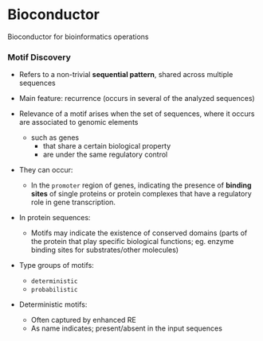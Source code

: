 # Bioconductor
Bioconductor for bioinformatics operations


### Motif Discovery

- Refers to a non-trivial **sequential pattern**, shared across multiple sequences
- Main feature: recurrence (occurs in several of the analyzed sequences)
- Relevance of a motif arises when the set of sequences, where it occurs are associated to genomic elements 
  - such as genes
    - that share a certain biological property
    - are under the same regulatory control

- They can occur:
  - In the <code>promoter</code> region of genes, indicating the presence of **binding sites** of single proteins or protein complexes that have a regulatory role in gene transcription. 

- In protein sequences:
  - Motifs may indicate the existence of conserved domains (parts of the protein that play specific biological functions; eg. enzyme binding sites for substrates/other molecules)

- Type groups of motifs:
  - <code>deterministic</code>
  - <code>probabilistic</code>

- Deterministic motifs:
  - Often captured by enhanced RE
  - As name indicates; present/absent in the input sequences





